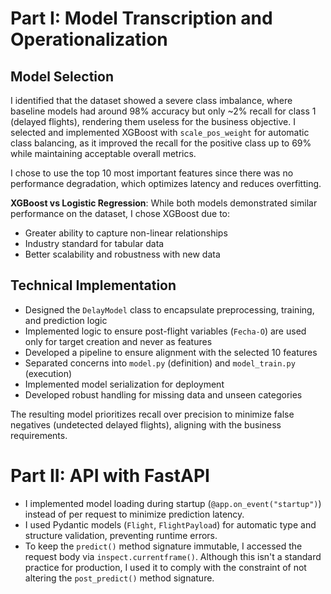 # Part I: Model Transcription and Operationalization

## Model Selection

I identified that the dataset showed a severe class imbalance, where baseline models had around 98% accuracy but only \~2% recall for class 1 (delayed flights), rendering them useless for the business objective. I selected and implemented XGBoost with `scale_pos_weight` for automatic class balancing, as it improved the recall for the positive class up to 69% while maintaining acceptable overall metrics.

I chose to use the top 10 most important features since there was no performance degradation, which optimizes latency and reduces overfitting.

**XGBoost vs Logistic Regression**: While both models demonstrated similar performance on the dataset, I chose XGBoost due to:

* Greater ability to capture non-linear relationships
* Industry standard for tabular data
* Better scalability and robustness with new data

## Technical Implementation

* Designed the `DelayModel` class to encapsulate preprocessing, training, and prediction logic
* Implemented logic to ensure post-flight variables (`Fecha-O`) are used only for target creation and never as features
* Developed a pipeline to ensure alignment with the selected 10 features
* Separated concerns into `model.py` (definition) and `model_train.py` (execution)
* Implemented model serialization for deployment
* Developed robust handling for missing data and unseen categories

The resulting model prioritizes recall over precision to minimize false negatives (undetected delayed flights), aligning with the business requirements.

# Part II: API with FastAPI

* I implemented model loading during startup (`@app.on_event("startup")`) instead of per request to minimize prediction latency.
* I used Pydantic models (`Flight`, `FlightPayload`) for automatic type and structure validation, preventing runtime errors.
* To keep the `predict()` method signature immutable, I accessed the request body via `inspect.currentframe()`. Although this isn't a standard practice for production, I used it to comply with the constraint of not altering the `post_predict()` method signature.


